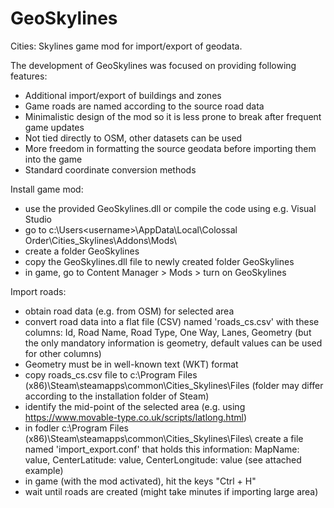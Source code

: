 # GeoSkylines
Cities: Skylines game mod for import/export of geodata. 

The development of GeoSkylines was focused on providing following features:
- Additional import/export of buildings and zones
- Game roads are named according to the source road data
- Minimalistic design of the mod so it is less prone to break after frequent game updates
- Not tied directly to OSM, other datasets can be used 
- More freedom in formatting the source geodata before importing them into the game
- Standard coordinate conversion methods

Install game mod:
- use the provided GeoSkylines.dll or compile the code using e.g. Visual Studio
- go to c:\Users\<username>\AppData\Local\Colossal Order\Cities_Skylines\Addons\Mods\
- create a folder GeoSkylines
- copy the GeoSkylines.dll file to newly created folder GeoSkylines
- in game, go to Content Manager > Mods > turn on GeoSkylines

Import roads:
- obtain road data (e.g. from OSM) for selected area
- convert road data into a flat file (CSV) named 'roads_cs.csv' with these columns: Id, Road Name, Road Type, One Way, Lanes, Geometry (but the only mandatory information is geometry, default values can be used for other columns)
- Geometry must be in well-known text (WKT) format
- copy roads_cs.csv file to c:\Program Files (x86)\Steam\steamapps\common\Cities_Skylines\Files (folder may differ according to the installation folder of Steam)
- identify the mid-point of the selected area (e.g. using https://www.movable-type.co.uk/scripts/latlong.html) 
- in fodler c:\Program Files (x86)\Steam\steamapps\common\Cities_Skylines\Files\ create a file named 'import_export.conf' that holds this information: MapName: value, CenterLatitude: value, CenterLongitude: value (see attached example)
- in game (with the mod activated), hit the keys "Ctrl + H"
- wait until roads are created (might take minutes if importing large area)

